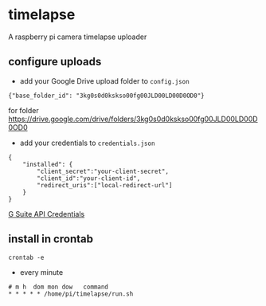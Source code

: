 
# timelapse

A raspberry pi camera timelapse uploader

## configure uploads

- add your Google Drive upload folder to `config.json`

```
{"base_folder_id": "3kg0s0d0kskso00fg00JLD00LD00D0OD0"} 
```
for folder https://drive.google.com/drive/folders/3kg0s0d0kskso00fg00JLD00LD00D0OD0

- add your credentials to `credentials.json`
```
{
	"installed": {
		"client_secret":"your-client-secret",
		"client_id":"your-client-id",
		"redirect_uris":["local-redirect-url"]
	}
}
```
[G Suite API Credentials](https://developers.google.com/google-apps/activity/v1/quickstart/nodejs#step_1_turn_on_the_api_name)

## install in crontab

`crontab -e`

- every minute
```
# m h  dom mon dow   command
* * * * * /home/pi/timelapse/run.sh
```

